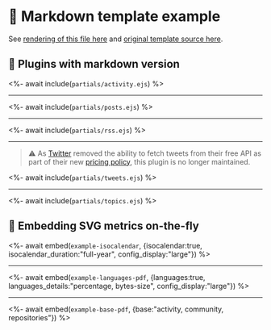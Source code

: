 # 📒 Markdown template example

See [rendering of this file here](https://github.com/jparruda/metrics/blob/examples/metrics.markdown.full.md) and [original template source here](https://github.com/jparruda/metrics/blob/master/source/templates/markdown/example.md).

## 🧩 Plugins with markdown version

<%- await include(`partials/activity.ejs`) %>

___

<%- await include(`partials/posts.ejs`) %>

___

<%- await include(`partials/rss.ejs`) %>

___

> ⚠️ As [Twitter](https://twitter.com) removed the ability to fetch tweets from their free API as part of their new [pricing policy](https://developer.twitter.com/en/docs/twitter-api/getting-started/about-twitter-api), this plugin is no longer maintained.

<!-- <% if (false) { %> -->
<<!-- -->%- await include(`partials/tweets.ejs`) %<!-- -->>
<!-- <% } %> -->
<!-- Example rendering before the plugin was deprecated
<%- "--"+">" %>

**[🐤 Latest tweets from @github](https://twitter.com/github)**
> Putting that extra “+” in engineering culture, staff+ engineers lead by example, collaborate, make effective decisions, and support organizational goals. <span class="mention">@rynchantress</span> breaks it down.
>
> <a href="GitHub"><img src="https://images.ctfassets.net/s5uo95nf6njh/3sBQCkU6O0Lwc2Tp2LkMrU/e20b22c6ecaa66be267ebdf2d7774816/1920x1080-ReadMe-Site_Hero-Ryn_Daniels.jpg" alt="How to put the plus in ‘staff+’ engineer " height="200"></a>
>
> *19:22:01 on 6 Jun 2023*

> It's never been more essential to ensure that your mobile applications are secure. 🔒 Check out two highlights from code scanning and Dependabot that are bringing a heightened level of security to the mobile development process in both Swift and Kotlin.
>
> <a href="The GitHub Blog"><img src="https://github.blog/wp-content/uploads/2023/05/1200.630-Security-wLogo.png" alt="Swift support brings broader mobile application security to GitHub Advanced Security | The GitHub Blog" height="200"></a>
>
> *16:48:16 on 6 Jun 2023*

<%- "<"+"!--" %>
-->

___

<%- await include(`partials/topics.ejs`) %>

## 🎈 Embedding SVG metrics on-the-fly

<%- await embed(`example-isocalendar`, {isocalendar:true, isocalendar_duration:"full-year", config_display:"large"}) %>

___

<%- await embed(`example-languages-pdf`, {languages:true, languages_details:"percentage, bytes-size", config_display:"large"}) %>

___

<%- await embed(`example-base-pdf`, {base:"activity, community, repositories"}) %>
